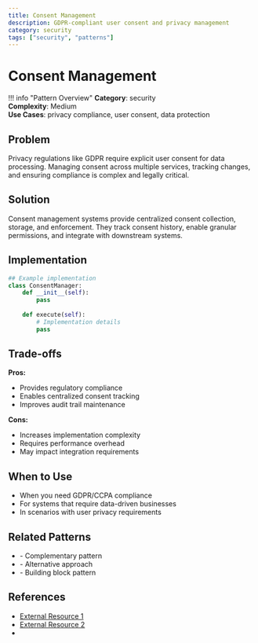 ```yaml
---
title: Consent Management
description: GDPR-compliant user consent and privacy management
category: security
tags: ["security", "patterns"]
---
```


# Consent Management

!!! info "Pattern Overview"
    **Category**: security  
    **Complexity**: Medium  
    **Use Cases**: privacy compliance, user consent, data protection

## Problem

Privacy regulations like GDPR require explicit user consent for data processing. Managing consent across multiple services, tracking changes, and ensuring compliance is complex and legally critical.

## Solution

Consent management systems provide centralized consent collection, storage, and enforcement. They track consent history, enable granular permissions, and integrate with downstream systems.

## Implementation

```python
## Example implementation
class ConsentManager:
    def __init__(self):
        pass
    
    def execute(self):
        # Implementation details
        pass
```

## Trade-offs

**Pros:**
- Provides regulatory compliance
- Enables centralized consent tracking
- Improves audit trail maintenance

**Cons:**
- Increases implementation complexity
- Requires performance overhead
- May impact integration requirements

## When to Use

- When you need GDPR/CCPA compliance
- For systems that require data-driven businesses
- In scenarios with user privacy requirements

## Related Patterns

- <!-- TODO: Add actual pattern link --> - Complementary pattern
- <!-- TODO: Add actual pattern link --> - Alternative approach
- <!-- TODO: Add actual pattern link --> - Building block pattern

## References

- [External Resource 1](#)
- [External Resource 2](#)
- <!-- TODO: Add Case Study Example -->
